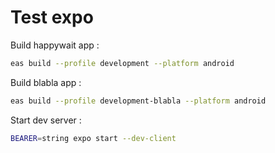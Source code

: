 # Test expo

Build happywait app : 

```bash
eas build --profile development --platform android
```

Build blabla app : 

```bash
eas build --profile development-blabla --platform android
```

Start dev server : 

```bash
BEARER=string expo start --dev-client
```